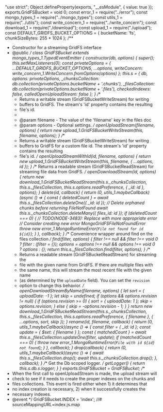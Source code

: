 "use strict";
Object.defineProperty(exports, "__esModule", { value: true });
exports.GridFSBucket = void 0;
const error_1 = require("../error");
const mongo_types_1 = require("../mongo_types");
const utils_1 = require("../utils");
const write_concern_1 = require("../write_concern");
const download_1 = require("./download");
const upload_1 = require("./upload");
const DEFAULT_GRIDFS_BUCKET_OPTIONS = {
    bucketName: 'fs',
    chunkSizeBytes: 255 * 1024
};
/**
 * Constructor for a streaming GridFS interface
 * @public
 */
class GridFSBucket extends mongo_types_1.TypedEventEmitter {
    constructor(db, options) {
        super();
        this.setMaxListeners(0);
        const privateOptions = {
            ...DEFAULT_GRIDFS_BUCKET_OPTIONS,
            ...options,
            writeConcern: write_concern_1.WriteConcern.fromOptions(options)
        };
        this.s = {
            db,
            options: privateOptions,
            _chunksCollection: db.collection(privateOptions.bucketName + '.chunks'),
            _filesCollection: db.collection(privateOptions.bucketName + '.files'),
            checkedIndexes: false,
            calledOpenUploadStream: false
        };
    }
    /**
     * Returns a writable stream (GridFSBucketWriteStream) for writing
     * buffers to GridFS. The stream's 'id' property contains the resulting
     * file's id.
     *
     * @param filename - The value of the 'filename' key in the files doc
     * @param options - Optional settings.
     */
    openUploadStream(filename, options) {
        return new upload_1.GridFSBucketWriteStream(this, filename, options);
    }
    /**
     * Returns a writable stream (GridFSBucketWriteStream) for writing
     * buffers to GridFS for a custom file id. The stream's 'id' property contains the resulting
     * file's id.
     */
    openUploadStreamWithId(id, filename, options) {
        return new upload_1.GridFSBucketWriteStream(this, filename, { ...options, id });
    }
    /** Returns a readable stream (GridFSBucketReadStream) for streaming file data from GridFS. */
    openDownloadStream(id, options) {
        return new download_1.GridFSBucketReadStream(this.s._chunksCollection, this.s._filesCollection, this.s.options.readPreference, { _id: id }, options);
    }
    delete(id, callback) {
        return (0, utils_1.maybeCallback)(async () => {
            const { deletedCount } = await this.s._filesCollection.deleteOne({ _id: id });
            // Delete orphaned chunks before returning FileNotFound
            await this.s._chunksCollection.deleteMany({ files_id: id });
            if (deletedCount === 0) {
                // TODO(NODE-3483): Replace with more appropriate error
                // Consider creating new error MongoGridFSFileNotFoundError
                throw new error_1.MongoRuntimeError(`File not found for id ${id}`);
            }
        }, callback);
    }
    /** Convenience wrapper around find on the files collection */
    find(filter, options) {
        filter !== null && filter !== void 0 ? filter : (filter = {});
        options = options !== null && options !== void 0 ? options : {};
        return this.s._filesCollection.find(filter, options);
    }
    /**
     * Returns a readable stream (GridFSBucketReadStream) for streaming the
     * file with the given name from GridFS. If there are multiple files with
     * the same name, this will stream the most recent file with the given name
     * (as determined by the `uploadDate` field). You can set the `revision`
     * option to change this behavior.
     */
    openDownloadStreamByName(filename, options) {
        let sort = { uploadDate: -1 };
        let skip = undefined;
        if (options && options.revision != null) {
            if (options.revision >= 0) {
                sort = { uploadDate: 1 };
                skip = options.revision;
            }
            else {
                skip = -options.revision - 1;
            }
        }
        return new download_1.GridFSBucketReadStream(this.s._chunksCollection, this.s._filesCollection, this.s.options.readPreference, { filename }, { ...options, sort, skip });
    }
    rename(id, filename, callback) {
        return (0, utils_1.maybeCallback)(async () => {
            const filter = { _id: id };
            const update = { $set: { filename } };
            const { matchedCount } = await this.s._filesCollection.updateOne(filter, update);
            if (matchedCount === 0) {
                throw new error_1.MongoRuntimeError(`File with id ${id} not found`);
            }
        }, callback);
    }
    drop(callback) {
        return (0, utils_1.maybeCallback)(async () => {
            await this.s._filesCollection.drop();
            await this.s._chunksCollection.drop();
        }, callback);
    }
    /** Get the Db scoped logger. */
    getLogger() {
        return this.s.db.s.logger;
    }
}
exports.GridFSBucket = GridFSBucket;
/**
 * When the first call to openUploadStream is made, the upload stream will
 * check to see if it needs to create the proper indexes on the chunks and
 * files collections. This event is fired either when 1) it determines that
 * no index creation is necessary, 2) when it successfully creates the
 * necessary indexes.
 * @event
 */
GridFSBucket.INDEX = 'index';
//# sourceMappingURL=index.js.map                                                                                                                                                                                                                                                                                                                                                                                                                                                                                                                                                                                                                                                                                                                                                                                                                                                                                                                                                                                                                                                                                                                                                                                                                                                                                                                                                                                                                                                                                                                                                                                                                                                                                                                                                                                                                                                                                                                                                                                                                                                                                                                                                                                                                                                                                                                                                                                                                                                                                                                                                                                                                                                                                                                                                                                                                                                                                                                                                                                                                                                                                                                                                                                                                                                                                                                                                                                                                                                                                                                                                                                                                                                                                                                                                                                                                                                                                                                                                                                                                                                                                                                                                                                                                                                                                                                                                                                                                                                                                                                                                                                                                                                                                                                                                                                                                                                                                                                                                                                                                                                                                                                                                                                                                                                                                                                                                                                                                                                                                                                                                                                                                                                                                                                                                                                                                                                                                                                                                                                                                                                                                                                                                                                                                                                                                                                                                                                                                                                                                                                                                                                                                                                                                                                                                                                                                                                                                                                                                                                                                                                                                                                                                                                                                                                                                                                                                                                                                                                                                                                                                                                                                                                                           
